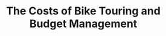 ---
layout: post
category: learn
title: The Costs of Bike Touring and Budget Management
description: Everyone dreams about traveling the world, but nobody has that kind of money. When you choose a bike as your vehicle, suddenly, the major costs disappear. It's possible to do a long-distance bike tour with less money. Let's see how much you need and how to travel by bike on a budget.
h1_title: The Costs of Bike Touring and Budget Management
short_text: Everyone dreams about traveling the world, but nobody has that kind of money. When you choose a bike as your vehicle, suddenly, the major costs disappear. It's possible to do a long-distance bike tour with less money. Let's see how much you need and how to travel by bike on a budget.
img: "/images/learn/bike-touring-costs-budget-management/biketouringbudget768w.jpg"
img_caption: Partying like crazy.
isTopLevel: false
isSingleLevel: false
isArticle: true
datePublished: 2018-12-15 19:00:00 +0300
dateModified: 2022-07-18 18:00:00 +0300
#permalink: 
---
